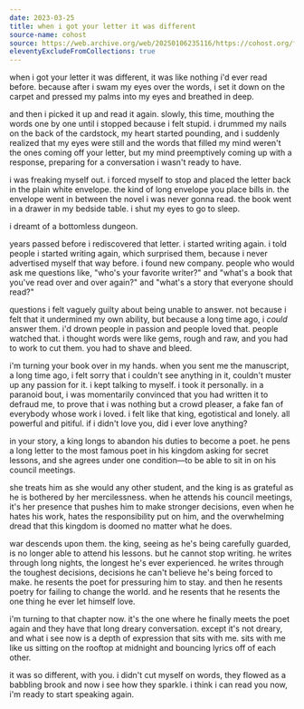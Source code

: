 ```yaml
---
date: 2023-03-25
title: when i got your letter it was different
source-name: cohost
source: https://web.archive.org/web/20250106235116/https://cohost.org/fishfood/post/1226327-when-i-got-your-lett
eleventyExcludeFromCollections: true
---
```


when i got your letter it was different, it was like nothing i'd ever read before. because after i swam my eyes over the words, i set it down on the carpet and pressed my palms into my eyes and breathed in deep.

and then i picked it up and read it again. slowly, this time, mouthing the words one by one until i stopped because i felt stupid. i drummed my nails on the back of the cardstock, my heart started pounding, and i suddenly realized that my eyes were still and the words that filled my mind weren't the ones coming off your letter, but my mind preemptively coming up with a response, preparing for a conversation i wasn't ready to have.

i was freaking myself out. i forced myself to stop and placed the letter back in the plain white envelope. the kind of long envelope you place bills in. the envelope went in between the novel i was never gonna read. the book went in a drawer in my bedside table. i shut my eyes to go to sleep.

i dreamt of a bottomless dungeon.

years passed before i rediscovered that letter. i started writing again. i told people i started writing again, which surprised them, because i never advertised myself that way before. i found new company. people who would ask me questions like, "who's your favorite writer?" and "what's a book that you've read over and over again?" and "what's a story that everyone should read?"

questions i felt vaguely guilty about being unable to answer. not because i felt that it undermined my own ability, but because a long time ago, i *could* answer them. i'd drown people in passion and people loved that. people watched that. i thought words were like gems, rough and raw, and you had to work to cut them. you had to shave and bleed.

i'm turning your book over in my hands. when you sent me the manuscript, a long time ago, i felt sorry that i couldn't see anything in it, couldn't muster up any passion for it. i kept talking to myself. i took it personally. in a paranoid bout, i was momentarily convinced that you had written it to defraud me, to prove that i was nothing but a crowd pleaser, a fake fan of everybody whose work i loved. i felt like that king, egotistical and lonely. all powerful and pitiful. if i didn't love you, did i ever love anything?

in your story, a king longs to abandon his duties to become a poet. he pens a long letter to the most famous poet in his kingdom asking for secret lessons, and she agrees under one condition—to be able to sit in on his council meetings.

she treats him as she would any other student, and the king is as grateful as he is bothered by her mercilessness. when he attends his council meetings, it's her presence that pushes him to make stronger decisions, even when he hates his work, hates the responsibility put on him, and the overwhelming dread that this kingdom is doomed no matter what he does.

war descends upon them. the king, seeing as he's being carefully guarded, is no longer able to attend his lessons. but he cannot stop writing. he writes through long nights, the longest he's ever experienced. he writes through the toughest decisions, decisions he can't believe he's being forced to make. he resents the poet for pressuring him to stay. and then he resents poetry for failing to change the world. and he resents that he resents the one thing he ever let himself love.

i'm turning to that chapter now. it's the one where he finally meets the poet again and they have that long dreary conversation. except it's not dreary, and what i see now is a depth of expression that sits with me. sits with me like us sitting on the rooftop at midnight and bouncing lyrics off of each other.

it was so different, with you. i didn't cut myself on words, they flowed as a babbling brook and now i see how they sparkle. i think i can read you now, i'm ready to start speaking again.